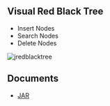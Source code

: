 Visual Red Black Tree
---------------------

* Insert Nodes
* Search Nodes
* Delete Nodes


![jredblacktree](http://www.vaibhavbajpai.com/images/projects/jredblacktree.png)

Documents
---------

* [JAR](https://github.com/downloads/vbajpai/jredblacktree/jredblacktree.jar)
